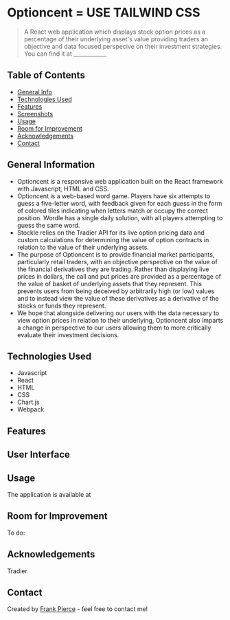 # Optioncent = USE TAILWIND CSS
> A React web application which displays stock option prices as a percentage of their underlying asset's value providing traders an objective and data focused perspecive on their investment strategies.
> You can find it at ____________

## Table of Contents
* [General Info](#general-information)
* [Technologies Used](#technologies-used)
* [Features](#features)
* [Screenshots](#screenshots)
* [Usage](#usage)
* [Room for Improvement](#room-for-improvement)
* [Acknowledgements](#acknowledgements)
* [Contact](#contact)


## General Information
- Optioncent is a responsive web application built on the React framework with Javascript, HTML and CSS.
- Optioncent is a web-based word game. Players have six attempts to guess a five-letter word, with feedback given for each guess in the form of colored tiles indicating when letters match or occupy the correct position. Wordle has a single daily solution, with all players attempting to guess the same word.
- Stockle relies on the Tradier API for its live option pricing data and custom calculations for determining the value of option contracts in relation to the value of their underlying assets.
- The purpose of Optioncent is to provide financial market participants, particularly retail traders, with an objective perspective on the value of the financial derivatives they are trading. Rather than displaying live prices in dollars, the call and put prices are provided as a percentage of the value of basket of underlying assets that they represent. This prevents users from being deceived by arbitrarily high (or low) values and to instead view the value of these derivatives as a derivative of the stocks or funds they represent. 
- We hope that alongside delivering our users with the data necessary to view option prices in relation to their underlying, Optioncent also imparts a change in perspective to our users allowing them to more critically evaluate their investment decisions.


## Technologies Used
- Javascript
- React
- HTML
- CSS
- Chart.js
- Webpack


## Features



## User Interface




## Usage
The application is available at 


## Room for Improvement
To do:



## Acknowledgements
Tradier


## Contact
Created by [Frank Pierce](https://www.frankpierce.me/) - feel free to contact me!
